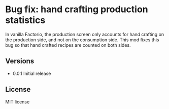 # Bug fix: hand crafting production statistics

In vanilla Factorio, the production screen only accounts for hand crafting
on the production side, and not on the consumption side. This mod fixes
this bug so that hand crafted recipes are counted on both sides.

## Versions
 * 0.0.1 Initial release

## License

MIT license
